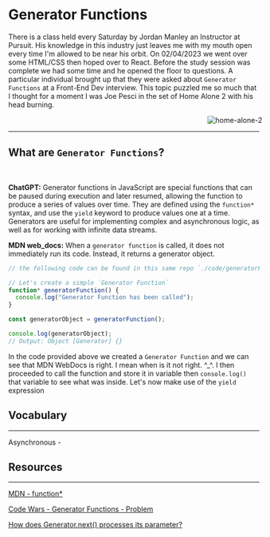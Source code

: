 # Generator Functions

There is a class held every Saturday by Jordan Manley an Instructor at Pursuit. His knowledge in this industry just leaves me with my mouth open every time I'm allowed to be near his orbit. On 02/04/2023 we went over some HTML/CSS then hoped over to React. Before the study session was complete we had some time and he opened the floor to questions. A particular individual brought up that they were asked about `Generator Functions` at a Front-End Dev interview. This topic puzzled me so much that I thought for a moment I was Joe Pesci in the set of Home Alone 2 with his head burning.

<div style="width: 300px; margin-left: 400px;">
<img src="https://media.giphy.com/media/xUySTzIkXBalTgDBKw/giphy.gif"  alt="home-alone-2">
</div>

---

## What are `Generator Functions`?

<br />

**ChatGPT:**
Generator functions in JavaScript are special functions that can be paused during execution and later resumed, allowing the function to produce a series of values over time. They are defined using the `function*` syntax, and use the `yield` keyword to produce values one at a time. Generators are useful for implementing complex and asynchronous logic, as well as for working with infinite data streams.

**MDN web_docs:**
When a `generator function` is called, it does not immediately run its code. Instead, it returns a generator object.

```js
// the following code can be found in this same repo `./code/generatorFunctions.js`

// Let's create a simple `Generator Function`
function* generatorFunction() {
  console.log("Generator Function has been called");
}

const generatorObject = generatorFunction();

console.log(generatorObject);
// Output: Object [Generator] {}
```

In the code provided above we created a `Generator Function` and we can see that MDN WebDocs is right. I mean when is it not right. ^\_^. I then proceeded to call the function and store it in variable then `console.log()` that variable to see what was inside. Let's now make use of the `yield` expression

## Vocabulary

---

Asynchronous -

## Resources

---

[MDN - function\*](https://developer.mozilla.org/en-US/docs/Web/JavaScript/Reference/Statements/function*)

[Code Wars - Generator Functions - Problem](https://www.codewars.com/kata/5636840bd87777688b00006c/train/javascript)

[How does Generator.next() processes its parameter?](https://stackoverflow.com/questions/37354461/how-does-generator-next-processes-its-parameter)
